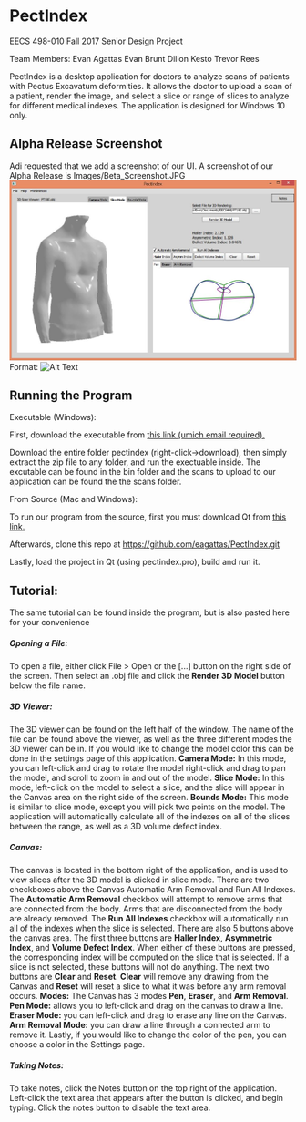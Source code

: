 # PectIndex
EECS 498-010 Fall 2017 Senior Design Project

Team Members:
	Evan Agattas
	Evan Brunt
	Dillon Kesto
	Trevor Rees

PectIndex is a desktop application for doctors to analyze scans of patients with Pectus Excavatum deformities. It allows the doctor to upload a scan of a patient, render the image, and select a slice or range of slices to analyze for different medical indexes. The application is designed for Windows 10 only.

## Alpha Release Screenshot
Adi requested that we add a screenshot of our UI. A screenshot of our Alpha Release is Images/Beta\_Screenshot.JPG
![PectIndex Screenshot](https://github.com/eagattas/PectIndex/blob/master/Images/Beta_Screenshot.JPG)
Format: ![Alt Text](url)

## Running the Program
Executable (Windows):

First, download the executable from [this link (umich email required).](https://drive.google.com/drive/folders/0BwjIAH_fBQ0Rb283cjJ5ZmFjM1U?usp=sharing)

Download the entire folder pectindex (right-click->download), then simply extract the zip file to any folder, and run the exectuable inside.  The excutable can be found in the bin folder and the scans to upload to our application can be found the the scans folder.

From Source (Mac and Windows):

To run our program from the source, first you must download Qt from [this link.](https://www1.qt.io/download-open-source/?hsCtaTracking=f977210e-de67-475f-a32b-65cec207fd03%7Cd62710cd-e1db-46aa-8d4d-2f1c1ffdacea)

Afterwards, clone this repo at https://github.com/eagattas/PectIndex.git

Lastly, load the project in Qt (using pectindex.pro), build and run it.


## Tutorial:

The same tutorial can be found inside the program, but is also pasted here for your convenience

##### Opening a File:
To open a file, either click File > Open or the [...] button on the right side of the screen. Then select an .obj file and click the <b>Render 3D Model</b> button below the file name.
                
##### 3D Viewer: 
The 3D viewer can be found on the left half of the window. The name of the file can be found above the viewer, as well as the three different modes the 3D viewer can be in. If you would like to change the model color this can be done in the settings page of this application. 
**Camera Mode:** In this mode, you can left-click and drag to rotate the model right-click and drag to pan the model, and scroll to zoom in and out of the model. 
**Slice Mode:** In this mode, left-click on the model to select a slice, and the slice will appear in the Canvas area on the right side of the screen. 
**Bounds Mode:** This mode is similar to slice mode, except you will pick two points on the model. The application will automatically calculate all of the indexes on all of the slices between the range, as well as a 3D volume defect index.

##### Canvas: 
The canvas is located in the bottom right of the application, and is used to view slices after the 3D model is clicked in slice mode. There are two checkboxes above the Canvas Automatic Arm Removal and Run All Indexes. The **Automatic Arm Removal** checkbox will attempt to remove arms that are connected from the body. Arms that are disconnected from the body are already removed. The **Run All Indexes** checkbox will automatically run all of the indexes when the slice is selected. There are also 5 buttons above the canvas area. The first three buttons are **Haller Index**, **Asymmetric Index**, and **Volume Defect Index**. When either of these buttons are pressed, the corresponding index will be computed on the slice that is selected.  If a slice is not selected, these buttons will not do anything. The next two buttons are **Clear** and **Reset**.  **Clear** will remove any drawing from the Canvas and **Reset** will reset a slice to what it was before any arm removal occurs. 
**Modes:** The Canvas has 3 modes **Pen**, **Eraser**, and **Arm Removal**. **Pen Mode:** allows you to left-click and drag on the canvas to draw a line. **Eraser Mode:** you can left-click and drag to erase any line on the Canvas. **Arm Removal Mode:** you can draw a line through a connected arm to remove it. Lastly, if you would like to change the color of the pen, you can choose a color in the Settings page.

##### Taking Notes:

To take notes, click the Notes button on the top right of the application. Left-click the text area that appears after the button is clicked, and begin typing. Click the notes button to disable the text area.
